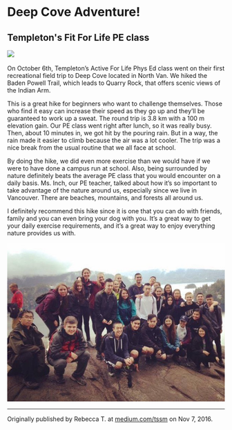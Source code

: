 # Deep Cove Adventure!
## Templeton's Fit For Life PE class

![](https://www.vancouvertrails.com/images/photos/quarry-rock-5.jpg)

<div class="col2">
<p class="firstBold"><span id="firstBold">On October 6th, Templeton’s Active For Life </span>Phys Ed class went on their first recreational field trip to Deep Cove located in North Van. We hiked the Baden Powell Trail, which leads to Quarry Rock, that offers scenic views of the Indian Arm.
</p>
<p>
This is a great hike for beginners who want to challenge themselves. Those who find it easy can increase their speed as they go up and they’ll be guaranteed to work up a sweat. The round trip is 3.8 km with a 100 m elevation gain. Our PE class went right after lunch, so it was really busy. Then, about 10 minutes in, we got hit by the pouring rain. But in a way, the rain made it easier to climb because the air was a lot cooler. The trip was a nice break from the usual routine that we all face at school. 
</p>
<p>
By doing the hike, we did even more exercise than we would have if we were to have done a campus run at school. Also, being surrounded by nature definitely beats the average PE class that you would encounter on a daily basis. Ms. Inch, our PE teacher, talked about how it’s so important to take advantage of the nature around us, especially since we live in Vancouver. There are beaches, mountains, and forests all around us. 
</p>
<p>
I definitely recommend this hike since it is one that you can do with friends, family and you can even bring your dog with you. It’s a great way to get your daily exercise requirements, and it’s a great way to enjoy everything nature provides us with.
</p>
</div>

![](assets/fit-for-life-deep-cove.jpg)

___

Originally published by Rebecca T. at [medium.com/tssm](https://medium.com/tssm/deep-cove-adventure-1d656573ad83#.7coedl1z2) on Nov 7, 2016.

